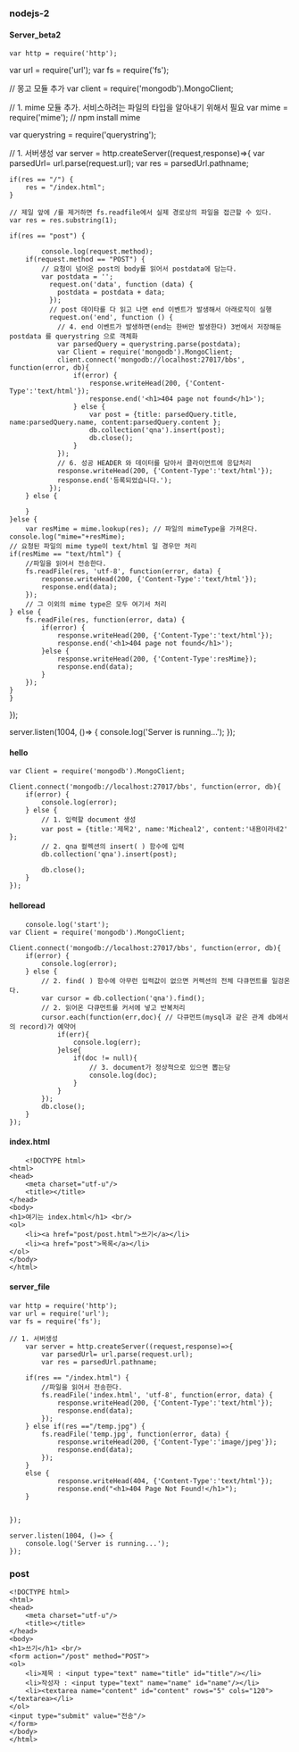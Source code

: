 ### **nodejs-2**

#### **Server_beta2**

	var http = require('http');
var url = require('url');
var fs = require('fs');

// 몽고 모듈 추가
var client = require('mongodb').MongoClient;

// 1. mime 모듈 추가. 서비스하려는 파일의 타입을 알아내기 위해서 필요
var mime = require('mime'); // npm install mime

var querystring = require('querystring');


// 1. 서버생성
var server = http.createServer((request,response)=>{
	var parsedUrl= url.parse(request.url);
	var res = parsedUrl.pathname;


	if(res == "/") {
		res = "/index.html";
	}

	// 제일 앞에 /를 제거하면 fs.readfile에서 실제 경로상의 파일을 접근할 수 있다.
	var res = res.substring(1);

	if(res == "post") {

			console.log(request.method);
		if(request.method == "POST") {
			// 요청이 넘어온 post의 body를 읽어서 postdata에 담는다.
			var postdata = '';
			  request.on('data', function (data) {
			    postdata = postdata + data;
			  });
			  // post 데이타를 다 읽고 나면 end 이벤트가 발생해서 아래로직이 실행
			  request.on('end', function () {
			    // 4. end 이벤트가 발생하면(end는 한버만 발생한다) 3번에서 저장해둔 postdata 를 querystring 으로 객체화
			    var parsedQuery = querystring.parse(postdata);
			    var Client = require('mongodb').MongoClient;
				client.connect('mongodb://localhost:27017/bbs', function(error, db){
				    if(error) {
				        response.writeHead(200, {'Content-Type':'text/html'});
			    		response.end('<h1>404 page not found</h1>');
				    } else {
				        var post = {title: parsedQuery.title, name:parsedQuery.name, content:parsedQuery.content };
				        db.collection('qna').insert(post);
				        db.close();
				    }
				});
			    // 6. 성공 HEADER 와 데이터를 담아서 클라이언트에 응답처리
			    response.writeHead(200, {'Content-Type':'text/html'});
			    response.end('등록되었습니다.');
			  });
		} else {

		}
	}else {
		var resMime = mime.lookup(res); // 파일의 mimeType을 가져온다.
	console.log("mime="+resMime);
	// 요청된 파일의 mime type이 text/html 일 경우만 처리
	if(resMime == "text/html") {
		//파일을 읽어서 전송한다.
		fs.readFile(res, 'utf-8', function(error, data) {
		    response.writeHead(200, {'Content-Type':'text/html'});
    		response.end(data);
		});
		// 그 이외의 mime type은 모두 여기서 처리
	} else {
		fs.readFile(res, function(error, data) {
		    if(error) {
		    	response.writeHead(200, {'Content-Type':'text/html'});
    			response.end('<h1>404 page not found</h1>');
		    }else {
		    	response.writeHead(200, {'Content-Type':resMime});
    			response.end(data);
		    }
		});
	}
	}
});

server.listen(1004, ()=> {
	console.log('Server is running...');
});

#### **hello**
	var Client = require('mongodb').MongoClient;
	
	Client.connect('mongodb://localhost:27017/bbs', function(error, db){
	    if(error) {
	        console.log(error);
	    } else {
	        // 1. 입력할 document 생성
	        var post = {title:'제목2', name:'Micheal2', content:'내용이라네2' };
	        // 2. qna 컬렉션의 insert( ) 함수에 입력
	        db.collection('qna').insert(post);
	
	        db.close();
	    }
	});

#### **helloread**
	
		console.log('start');
	var Client = require('mongodb').MongoClient;
	
	Client.connect('mongodb://localhost:27017/bbs', function(error, db){
	    if(error) {
	        console.log(error);
	    } else {
	        // 2. find( ) 함수에 아무런 입력값이 없으면 커렉션의 전체 다큐먼트를 일겅온다.
	        var cursor = db.collection('qna').find();
	        // 2. 읽어온 다큐먼트를 커서에 넣고 반복처리
	        cursor.each(function(err,doc){ // 다큐먼트(mysql과 같은 관계 db에서의 record)가 예약어
	            if(err){
	                console.log(err);
	            }else{
	                if(doc != null){
	                	// 3. document가 정상적으로 있으면 뽑는당
	                    console.log(doc);
	                }
	            }
	        });
	        db.close();
	    }
	});

#### **index.html**

	
		<!DOCTYPE html>
	<html>
	<head>
		<meta charset="utf-u"/>
		<title></title>
	</head>
	<body>
	<h1>여기는 index.html</h1> <br/>
	<ol>
		<li><a href="post/post.html">쓰기</a></li>
		<li><a href="post">목록</a></li>
	</ol>
	</body>
	</html>
		

#### **server_file**

	
	var http = require('http');
	var url = require('url');
	var fs = require('fs');
	
	// 1. 서버생성
		var server = http.createServer((request,response)=>{
			var parsedUrl= url.parse(request.url);
			var res = parsedUrl.pathname;
		
		if(res == "/index.html") {
			//파일을 읽어서 전송한다.
			fs.readFile('index.html', 'utf-8', function(error, data) {
			    response.writeHead(200, {'Content-Type':'text/html'});
	    		response.end(data);
			});
		} else if(res =="/temp.jpg") {
			fs.readFile('temp.jpg', function(error, data) {
			    response.writeHead(200, {'Content-Type':'image/jpeg'});
	    		response.end(data);
			});
		}
		else {
				response.writeHead(404, {'Content-Type':'text/html'});
	    		response.end("<h1>404 Page Not Found!</h1>");
		}
	
	
	});
	
	server.listen(1004, ()=> {
		console.log('Server is running...');
	});


### **post**

	<!DOCTYPE html>
	<html>
	<head>
		<meta charset="utf-u"/>
		<title></title>
	</head>
	<body>
	<h1>쓰기</h1> <br/>
	<form action="/post" method="POST">
	<ol>
		<li>제목 : <input type="text" name="title" id="title"/></li>
		<li>작성자 : <input type="text" name="name" id="name"/></li>
		<li><textarea name="content" id="content" rows="5" cols="120"></textarea></li>
	</ol>
	<input type="submit" value="전송"/>
	</form>
	</body>
	</html>